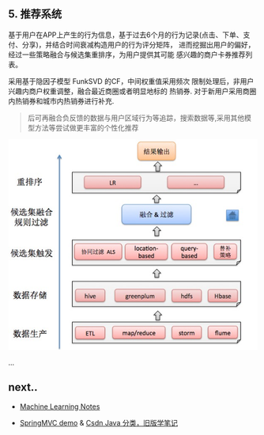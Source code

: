 ## 5. 推荐系统

基于用户在APP上产生的行为信息，基于过去6个月的行为记录(点击、下单、支付、分享)，并结合时间衰减构造用户的行为评分矩阵， 进而挖掘出用户的偏好，经过一些策略融合与候选集重排序，为用户提供其可能 感兴趣的商户卡券推荐列表。

采用基于隐因子模型 FunkSVD 的CF，中间权重值采用频次 限制处理后，非用户兴趣内商户权重调整，融合最近商圈或者明显地标的 热销券. 对于新用户采用商圈内热销券和城市内热销券进行补充.

> 后可再融合负反馈的数据与用户区域行为等追踪，搜索数据等,采用其他模型方法等尝试做更丰富的个性化推荐

<img src="/images/recommendation/rs-demo.png" width="600" />

...

## next..

- [Machine Learning Notes][5]

- [SpringMVC demo][s1] & [Csdn Java 分类，旧版学笔记][c1]

[s1]: https://github.com/blair101/language/tree/master/java/springMVC_demo
[c1]: https://blog.csdn.net/robbyo/article/category/1328994/14

[1]: https://github.com/blair101/baby/tree/master/cron-lingquan-offline-part
[2]: https://github.com/blair101/bigdata/tree/master/bigdata-offline-demo
[4]: /user_profile_content_interest/
[5]: /deeplearning/
[6]: /project_frame/

[zhihu-rs]: https://zhuanlan.zhihu.com/p/27925788

[redis_part]: https://github.com/blair101/baby/tree/master/redis
[img1]: /images/resume_project/user_interest_img.png
